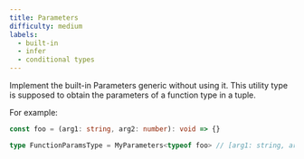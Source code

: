```yaml
---
title: Parameters
difficulty: medium
labels: 
  - built-in
  - infer
  - conditional types
---
```


  
  Implement the built-in Parameters<T> generic without using it.
  This utility type is supposed to obtain the parameters of a function 
  type in a tuple.

  For example:

  ```ts
  const foo = (arg1: string, arg2: number): void => {}

  type FunctionParamsType = MyParameters<typeof foo> // [arg1: string, arg2: number]
  ```
